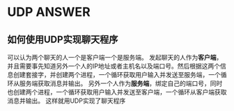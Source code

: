 # UDP ANSWER
## 如何使用UDP实现聊天程序
可以认为两个聊天的人一个是客户端一个是服务端。
发起聊天的人作为**客户端**，并且需要事先知道另外一个人的IP地址或者主机名以及端口号。然后根据这两个信息创建套接字，并创建两个进程，一个循环获取用户输入并发送至服务端，一个循环从服务端获取消息并输出。
另外一个人作为**服务端**，绑定自己的端口号，同时也创建两个进程，一个循环获取用户输入并发送至客户端，一个循环从客户端获取消息并输出。
这样就用UDP实现了聊天程序